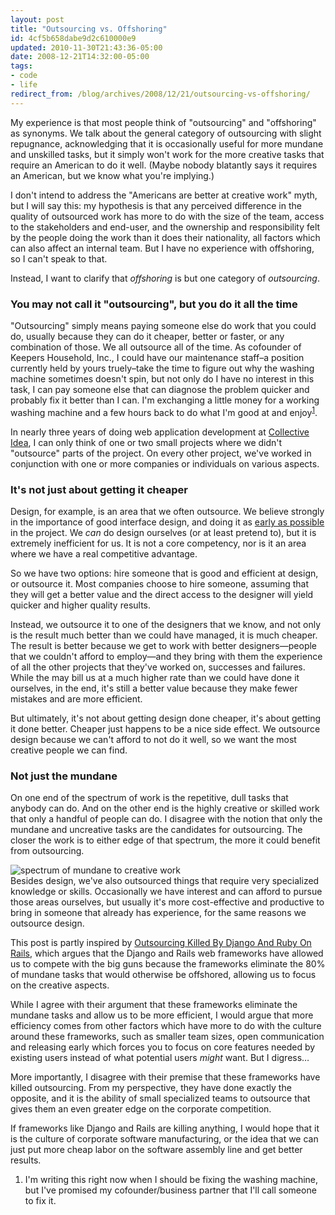 ```yaml
---
layout: post
title: "Outsourcing vs. Offshoring"
id: 4cf5b658dabe9d2c610000e9
updated: 2010-11-30T21:43:36-05:00
date: 2008-12-21T14:32:00-05:00
tags:
- code
- life
redirect_from: /blog/archives/2008/12/21/outsourcing-vs-offshoring/
---
```


My experience is that most people think of "outsourcing" and "offshoring" as synonyms. We talk about the general category of outsourcing with slight repugnance, acknowledging that it is occasionally useful for more mundane and unskilled tasks, but it simply won't work for the more creative tasks that require an American to do it well. (Maybe nobody blatantly says it requires an American, but we know what you're implying.)

I don't intend to address the "Americans are better at creative work" myth, but I will say this: my hypothesis is that any perceived difference in the quality of outsourced work has more to do with the size of the team, access to the stakeholders and end-user, and the ownership and responsibility felt by the people doing the work than it does their nationality, all factors which can also affect an internal team. But I have no experience with offshoring, so I can't speak to that.

Instead, I want to clarify that *offshoring* is but one category of *outsourcing*.

### You may not call it "outsourcing", but you do it all the time

"Outsourcing" simply means paying someone else do work that you could do, usually because they can do it cheaper, better or faster, or any combination of those. We all outsource all of the time. As cofounder of Keepers Household, Inc., I could have our maintenance staff–a position currently held by yours truely–take the time to figure out why the washing machine sometimes doesn't spin, but not only do I have no interest in this task, I can pay someone else that can diagnose the problem quicker and probably fix it better than I can. I'm exchanging a little money for a working washing machine and a few hours back to do what I'm good at and enjoy<sup>[1](#honeydo)</sup>.

In nearly three years of doing web application development at [Collective Idea](http://collectiveidea.com), I can only think of one or two small projects where we didn't "outsource" parts of the project. On every other project, we've worked in conjunction with one or more companies or individuals on various aspects.

### It's not just about getting it cheaper

Design, for example, is an area that we often outsource. We believe strongly in the importance of good interface design, and doing it as [early as possible](/2006/6/26/user-interface-first) in the project. We *can* do design ourselves (or at least pretend to), but it is extremely inefficient for us. It is not a core competency, nor is it an area where we have a real competitive advantage.

So we have two options: hire someone that is good and efficient at design, or outsource it. Most companies choose to hire someone, assuming that they will get a better value and the direct access to the designer will yield quicker and higher quality results.

Instead, we outsource it to one of the designers that we know, and not only is the result much better than we could have managed, it is much cheaper. The result is better because we get to work with better designers—people that we couldn't afford to employ—and they bring with them the experience of all the other projects that they've worked on, successes and failures. While the may bill us at a much higher rate than we could have done it ourselves, in the end, it's still a better value because they make fewer mistakes and are more efficient.

But ultimately, it's not about getting design done cheaper, it's about getting it done better. Cheaper just happens to be a nice side effect. We outsource design because we can't afford to not do it well, so we want the most creative people we can find.

### Not just the mundane

On one end of the spectrum of work is the repetitive, dull tasks that anybody can do. And on the other end is the highly creative or skilled work that only a handful of people can do. I disagree with the notion that only the mundane and uncreative tasks are the candidates for outsourcing. The closer the work is to either edge of that spectrum, the more it could benefit from outsourcing.

<div class="figure">
<img src="http://opensoul.org/assets/2008/12/21/work-spectrum.png" alt="spectrum of mundane to creative work" />

</div>
Besides design, we've also outsourced things that require very specialized knowledge or skills. Occasionally we have interest and can afford to pursue those areas ourselves, but usually it's more cost-effective and productive to bring in someone that already has experience, for the same reasons we outsource design.

This post is partly inspired by [Outsourcing Killed By Django And Ruby On Rails](http://blog.awarelabs.com/?p=80), which argues that the Django and Rails web frameworks have allowed us to compete with the big guns because the frameworks eliminate the 80% of mundane tasks that would otherwise be offshored, allowing us to focus on the creative aspects.

While I agree with their argument that these frameworks eliminate the mundane tasks and allow us to be more efficient, I would argue that more efficiency comes from other factors which have more to do with the culture around these frameworks, such as smaller team sizes, open communication and releasing early which forces you to focus on core features needed by existing users instead of what potential users *might* want. But I digress…

More importantly, I disagree with their premise that these frameworks have killed outsourcing. From my perspective, they have done exactly the opposite, and it is the ability of small specialized teams to outsource that gives them an even greater edge on the corporate competition.

If frameworks like Django and Rails are killing anything, I would hope that it is the culture of corporate software manufacturing, or the idea that we can just put more cheap labor on the software assembly line and get better results.

<ol class="footnotes">
<li id="honeydo">
I'm writing this right now when I should be fixing the washing machine, but I've promised my cofounder/business partner that I'll call someone to fix it.

</li>
</ol>
